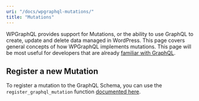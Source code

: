 ```yaml
---
uri: "/docs/wpgraphql-mutations/"
title: "Mutations"
---
```


WPGraphQL provides support for Mutations, or the ability to use GraphQL to create, update and delete data managed in WordPress. This page covers general concepts of how WPGraphQL implements mutations. This page will be most useful for developers that are already [familiar with GraphQL](/docs/intro-to-graphql/).

## Register a new Mutation

To register a mutation to the GraphQL Schema, you can use the `register_graphql_mutation` function [documented here](/functions/register_graphql_mutation/).
